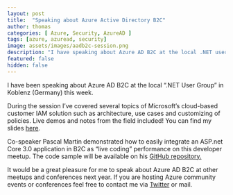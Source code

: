 ```yaml
---
layout: post
title:  "Speaking about Azure Active Directory B2C"
author: thomas
categories: [ Azure, Security, AzureAD ]
tags: [azure, azuread, security]
image: assets/images/aadb2c-session.png
description: "I have speaking about Azure AD B2C at the local .NET user group. You can find my slides here."
featured: false
hidden: false
---
```


I have been speaking about Azure AD B2C at the local “.NET User Group” in Koblenz (Germany) this week.

During the session I’ve covered several topics of Microsoft’s cloud-based customer IAM solution such as architecture, use cases and customizing of policies. Live demos and notes from the field included! You can find my slides [here](https://github.com/Cloud-Architekt/meetups/blob/master/2019-12-11%20DNUGKoblenz-Manage-and-securing-AzureAD-B2C.pdf).

Co-speaker Pascal Martin demonstrated how to easily integrate an ASP.net Core 3.0 application in B2C as “live coding” performance on this developer meetup. The code sample will be available on his [GitHub repository.](https://github.com/obivandamme?tab=repositories)

It would be a great pleasure for me to speak about Azure AD B2C at other meetups and conferences next year. If you are hosting Azure community events or conferences feel free to contact me via [Twitter](http://twitter.com/thomas_live) or mail. 
